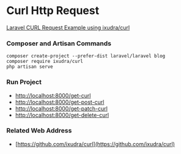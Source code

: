 # Curl Http Request

[Laravel CURL Request Example using ixudra/curl](https://www.itsolutionstuff.com/post/laravel-5-curl-request-example-using-ixudra-curl-packageexample.html)

### Composer and Artisan Commands
```shell script
composer create-project --prefer-dist laravel/laravel blog
composer require ixudra/curl
php artisan serve
```

### Run Project
* [http://localhost:8000/get-curl](http://localhost:8000/get-curl)
* [http://localhost:8000/get-post-curl](http://localhost:8000/get-post-curl)
* [http://localhost:8000/get-patch-curl](http://localhost:8000/get-patch-curl)
* [http://localhost:8000/get-delete-curl](http://localhost:8000/get-delete-curl)

### Related Web Address
* [https://github.com/ixudra/curl](https://github.com/ixudra/curl)
